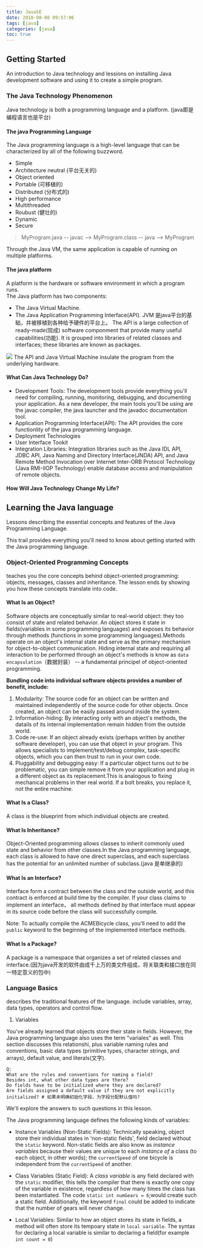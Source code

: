 ```yaml
---
title: JavaSE
date: 2018-08-08 09:57:06
tags: [java]
categories: [java]
toc: true
---
```


## Getting Started

An introduction to Java technology and lessions on installing Java development software and using it to create a simple program.

### The Java Technology Phenomenon

Java technology is both a programming language and a platform. (java即是编程语言也是平台)

#### The java Programming Language

The Java programming language is a high-level language that can be characterized by all of the following buzzword.
 - Simple  
 - Architecture neutral (平台无关的)
 - Object oriented
 - Portable (可移植的)
 - Distributed (分布式的)
 - High performance
 - Multithreaded
 - Roubust (健壮的)
 - Dynamic
 - Secure

> MyProgram.java -- javac --> MyProgram.class -- java --> MyProgram

Through the Java VM, the same application is capable of running on multiple platforms.

#### The java platform

A platform is the hardware or software environment in which a program runs.  
The Java platform has two components:
- The Java Virtual Machine.
- The Java Application Programming Interface(API).
JVM 是java平台的基础，并被移植到各种给予硬件的平台上。
The API is a large collection of ready-made(现成) software componment that provide many useful capabilities(功能). It is grouped into libraries of related classes and interfaces; these libraries are known as packages.

![](https://github.com/capping/blog/blob/master/source/images/getStarted-jvm.gif?raw=true)
The API and Java Virtual Machine insulate the program from the underlying hardware.

#### What Can Java Technology Do?

- Development Tools: The development tools provide everything you'll need for compiling, running, monitoring, debugging, and documenting your application. As a new developer, the main tools you'll be using are the javac compiler, the java launcher and the javadoc documentation tool.
- Application Programming Interface(API): The API provides the core functionlity of the java programming language. 
- Deployment Technologies
- User Interface Tookit
- Integration Libraries: Integration libraries such as the Java IDL API, JDBC API, Java Naming and Directory Interface(JNDA) API, and Java Remote Method Invocation over Internet Inter-ORB Protocol Technology (Java RMI-IIOP Technology) enable database access and manipulation of remote objects.

#### How Will Java Technology Change My Life?

## Learning the Java language

Lessons describing the essential concepts and features of the Java Programming Language.

This trail provides everything you'll need to know about getting started with the Java programming language.

### Object-Oriented Programming Concepts

teaches you the core concepts behind object-oriented programming: objects, messages, classes and inheritance. The lesson ends by showing you how these concepts translate into code.  

#### What Is an Object?

Software objects are conceptually similar to real-world object: they too consist of state and related behavior. An object stores it state in fields(variables in some 
programming languages) and exposes its behavior through methods (functions in some programming languages).Methods operate on an object's internal state and serve as 
the primary mechanism for object-to-object communication. Hiding internal state and requiring all interaction to be performed through an object's methods is know as 
`data encapsulation`（数据封装） -- a fundamental principel of object-oriented programming.

**Bundling code into individual software objects provides a number of benefit, include:**
1. Modularity: The source code for an object can be written and maintained independently of the source code for other objects. Once created, an object can be easily passed around inside the system.
2. Information-hiding: By interacting only with an object's methods, the datails of its internal implementation remain hidden from the outside world.
3. Code re-use: If an object already exists (perhaps written by another software developer), you can use that object in your program. This allows specialists to implement/test/debug complex, task-specific objects, which you can then trust to run in your own code.
4. Pluggability and debugging easy: If a particular object turns out to be problematic, you can simple remove it from your application and plug in a different object as its replacement.This is analogous to fixing mechanical problems in ther real world. If a bolt breaks, you replace it, not the entire machine.

#### What Is a Class?

A class is the blueprint from which individual objects are created.

#### What Is Inheritance?

Object-Oriented programming allows classes to inherit commonly used state and behavior from other classes.In the Java programming language, each class is allowed to have one direct superclass, and each superclass has the potential for an unlimited number of subclass.(java 是单继承的)

#### What Is an Interface?

Interface form a contract between the class and the outside world, and this contract is enforced at build time by the compiler. If your class claims to implement an interface， all methods defined by that interface must appear in its source code before the class will successfully compile.

Note: To actually compile the ACMEBicycle class, you'll need to add the `public` keyword to the beginning of the implemented interface methods.

#### What Is a Package?

A package is a namespace that organizes a set of related classes and interface.(因为java开发的软件由成千上万的类文件组成，将关联类和接口放在同一特定意义的包中)

### Language Basics 

describes the traditional features of the language. include variables, array, data types, operators and control flow.

1. Variables

You've already learned that objects store their state in fields. However, the Java programming language also uses the term "variales" as well. This section discusses this relationshi, plus variable naming rules and conventions, basic data types (primitive types, character strings, and arrays), default value, and literals(文字).
```
Q:
What are the rules and conventions for naming a field?
Besides int, what other data types are there?
Do fields have to be initialized where they are declared?
Are fields assigned a default value if they are not explicitly initialized? # 如果未明确初始化字段，为字段分配默认值吗?
```
We'll explore the answers to such questions in this lesson.

The Java programming language defines the following kinds of variables:
- Instance Variables (Non-Static Fields): Technically speaking, object store their individual states in 'non-static fields', field declared without the `static` keyword. Non-static fields are also know as *instance variables* because their values are unique to each *instance of* a class (to each object, in other words); the `currentSpeed` of one bicycle is independent from the `currentSpeed` of another.

- Class Variables (Static Field): A *class variable* is any field declared with the `static` modifier, this tells the compiler that there is exactly one copy of the variable in existence, regardless of how many times the class has been instantiated. The code `static int numGears = 6`;would create such a static field. Additionally, the keyword `final` could be added to indicate that the number of gears will never change.

- Local Variables: Similar to how an object stores its state in fields, a method will often store its tempoary state in `local variable`. The syntax for declaring a local variable is similar to declaring a field(for example `int count = 0`)
